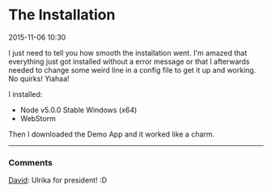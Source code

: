 # The Installation
2015-11-06 10:30

I just need to tell you how smooth the installation went. I'm amazed that everything just got installed without a error message or that I afterwards needed to change some weird line in a config file to get it up and working. No quirks! Yiahaa!

I installed:
* Node v5.0.0 Stable Windows (x64)
* WebStorm

Then I downloaded the Demo App and it worked like a charm.

---

### Comments

[David](http://blog.krawaller.se/riaguild2015/#/member/krawaller): Ulrika for president! :D
